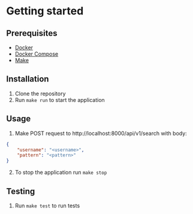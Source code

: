 # Getting started
## Prerequisites
* [Docker](https://www.docker.com/)
* [Docker Compose](https://docs.docker.com/compose/)
* [Make](https://www.gnu.org/software/make/)

## Installation
1. Clone the repository
2. Run `make run` to start the application

## Usage
1. Make POST request to http://localhost:8000/api/v1/search with body:
```json
{
    "username": "<username>",
    "pattern": "<pattern>"
}
```
2. To stop the application run `make stop`

## Testing
1. Run `make test` to run tests
